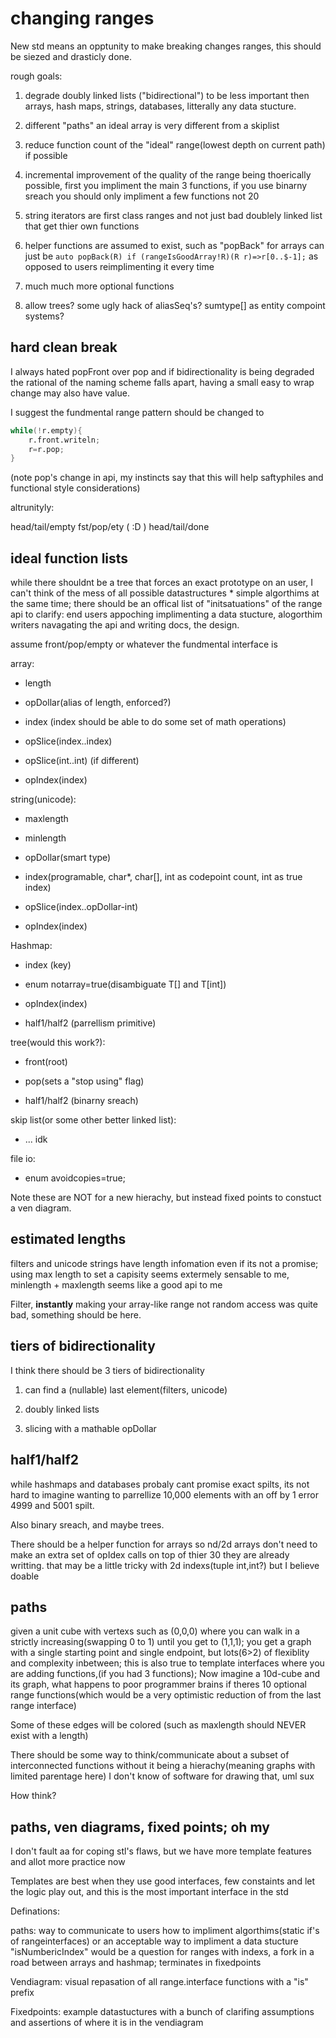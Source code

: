 # changing ranges

New std means an opptunity to make breaking changes ranges, this should be siezed and drasticly done.

rough goals:

1. degrade doubly linked lists ("bidirectional") to be less important then arrays, hash maps, strings, databases, litterally any data stucture.

2. different "paths" an ideal array is very different from a skiplist

2. reduce function count of the "ideal" range(lowest depth on current path) if possible

3. incremental improvement of the quality of the range being thoerically possible, first you impliment the main 3 functions, if you use binarny sreach you should only impliment a few functions not 20

4. string iterators are first class ranges and not just bad doublely linked list that get thier own functions

5. helper functions are assumed to exist, such as "popBack" for arrays can just be `auto popBack(R) if (rangeIsGoodArray!R)(R r)=>r[0..$-1];` as opposed to users reimplimenting it every time

6. much much more optional functions

7. allow trees? some ugly hack of aliasSeq's? sumtype[] as entity compoint systems?

## hard clean break

I always hated popFront over pop and if bidirectionality is being degraded the rational of the naming scheme falls apart, having a small easy to wrap change may also have value.

I suggest the fundmental range pattern should be changed to

```d
while(!r.empty){
	r.front.writeln;
	r=r.pop;
}
```

(note pop's change in api, my instincts say that this will help saftyphiles and functional style considerations)

altrunityly:

head/tail/empty
fst/pop/ety ( :D )
head/tail/done

## ideal function lists

while there shouldnt be a tree that forces an exact prototype on an user, I can't think of the mess of all possible datastructures * simple algorthims at the same time; there should be an offical list of "initsatuations" of the range api to clarify: end users appoching implimenting a data stucture, alogorthim writers navagating the api and writing docs, the design.

assume front/pop/empty or whatever the fundmental interface is

array:

* length

* opDollar(alias of length, enforced?)

* index (index should be able to do some set of math operations)

* opSlice(index..index) 

* opSlice(int..int) (if different)

* opIndex(index)

string(unicode):

* maxlength

* minlength

* opDollar(smart type)

* index(programable, char*, char[], int as codepoint count, int as true index)

* opSlice(index..opDollar-int)

* opIndex(index)

Hashmap:

* index (key)

* enum notarray=true(disambiguate T[] and T[int])

* opIndex(index)

* half1/half2 (parrellism primitive)

tree(would this work?):

* front(root)

* pop(sets a "stop using" flag)

* half1/half2 (binarny sreach)

skip list(or some other better linked list):

* ... idk

file io:

* enum avoidcopies=true;

Note these are NOT for a new hierachy, but instead fixed points to constuct a ven diagram.

## estimated lengths

filters and unicode strings have length infomation even if its not a promise; using max length to set a capisity seems extermely sensable to me, minlength + maxlength seems like a good api to me

Filter, **instantly** making your array-like range not random access was quite bad, something should be here.

## tiers of bidirectionality

I think there should be 3 tiers of bidirectionality

1. can find a (nullable) last element(filters, unicode)

2. doubly linked lists

3. slicing with a mathable opDollar

## half1/half2

while hashmaps and databases probaly cant promise exact spilts, its not hard to imagine wanting to parrellize 10,000 elements with an off by 1 error 4999 and 5001 spilt.

Also binary sreach, and maybe trees.

There should be a helper function for arrays so nd/2d arrays don't need to make an extra set of opIdex calls on top of thier 30 they are already writting. that may be a little tricky with 2d indexs(tuple int,int?) but I believe doable

## paths

given a unit cube with vertexs such as (0,0,0) where you can walk in a strictly increasing(swapping 0 to 1) until you get to (1,1,1); you get a graph with a single starting point and single endpoint, but lots(6>2) of flexiblity and complexity inbetween; this is also true to template interfaces where you are adding functions,(if you had 3 functions); Now imagine a 10d-cube and its graph, what happens to poor programmer brains if theres 10 optional range functions(which would be a very optimistic reduction of from the last range interface)

Some of these edges will be colored (such as maxlength should NEVER exist with a length)

There should be some way to think/communicate about a subset of interconnected functions without it being a hierachy(meaning graphs with limited parentage here) I don't know of software for drawing that, uml sux

How think?

## paths, ven diagrams, fixed points; oh my

I don't fault aa for coping stl's flaws, but we have more template features and allot more practice now

Templates are best when they use good interfaces, few constaints and let the logic play out, and this is the most important interface in the std

Definations:

paths: way to communicate to users how to impliment algorthims(static if's of rangeinterfaces) or an acceptable way to impliment a data stucture "isNumbericIndex" would be a question for ranges with indexs, a fork in a road between arrays and hashmap; terminates in fixedpoints

Vendiagram: visual repasation of all range.interface functions with a "is" prefix

Fixedpoints: example datastuctures with a bunch of clarifing assumptions and assertions of where it is in the vendiagram